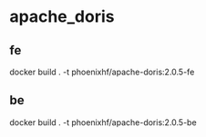# apache_doris

## fe
docker build . -t phoenixhf/apache-doris:2.0.5-fe

## be
docker build . -t phoenixhf/apache-doris:2.0.5-be